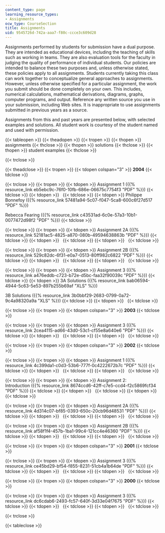 ```yaml
---
content_type: page
learning_resource_types:
- Assignments
ocw_type: CourseSection
title: Assignments
uid: 9545726d-742a-aaa7-f80c-ccce3c609d28
---
```


Assignments performed by students for submission have a dual purpose. They are intended as educational devices, including the teaching of skills such as working in teams. They are also evaluation tools for the faculty in judging the quality of performance of individual students. Our policies are intended to balance these two purposes and, unless otherwise stated, these policies apply to all assignments. Students currently taking this class can work together to conceptualize general approaches to assignments. However, unless otherwise specified for a particular assignment, the work you submit should be done completely on your own. This includes, numerical calculations, mathematical derivations, diagrams, graphs, computer programs, and output. Reference any written source you use in your submission, including Web sites. It is inappropriate to use assignments submitted in previous years as a source.

Assignments from this and past years are presented below, with selected examples and solutions. All student work is courtesy of the student named and used with permission.

{{< tableopen >}}
{{< theadopen >}}
{{< tropen >}}
{{< thopen >}}
assignments
{{< thclose >}}
{{< thopen >}}
solutions
{{< thclose >}}
{{< thopen >}}
student examples
{{< thclose >}}

{{< trclose >}}

{{< theadclose >}}
{{< tropen >}}
{{< tdopen colspan="3" >}}
**2004**
{{< tdclose >}}

{{< trclose >}}
{{< tropen >}}
{{< tdopen >}}
Assignment 1 ({{% resource_link eb5ebc9c-76f0-10fb-686e-06675c7754f3 "PDF" %}})
{{< tdclose >}}
{{< tdopen >}}
 
{{< tdclose >}}
{{< tdopen >}}
Philippe Bonnefoy ({{% resource_link 57481a94-5c07-f047-5ca8-600c6f27d517 "PDF" %}})  
  
Rebecca Fearing ({{% resource_link c43531ad-6c0e-57a3-10b1-0077472d98f2 "PDF" %}})
{{< tdclose >}}

{{< trclose >}}
{{< tropen >}}
{{< tdopen >}}
Assignment 2A ({{% resource_link 52181ac5-4825-a870-080b-49594638863b "PDF" %}})
{{< tdclose >}}
{{< tdopen >}}
 
{{< tdclose >}}
{{< tdopen >}}
 
{{< tdclose >}}

{{< trclose >}}
{{< tropen >}}
{{< tdopen >}}
Assignment 2B ({{% resource_link 529c82dc-6f31-e0a7-0513-80ff982c6822 "PDF" %}})
{{< tdclose >}}
{{< tdopen >}}
 
{{< tdclose >}}
{{< tdopen >}}
 
{{< tdclose >}}

{{< trclose >}}
{{< tropen >}}
{{< tdopen >}}
Assignment 3 ({{% resource_link a476eddb-c723-b72e-d5bc-faa32f90039c "PDF" %}})
{{< tdclose >}}
{{< tdopen >}}
3A Solutions ({{% resource_link bab06594-4944-5c63-5e53-897b255b69af "XLS" %}})  
  
3B Solutions ({{% resource_link 3b0bbf29-2683-0799-0a72-9c4a98320a9a "XLS" %}})
{{< tdclose >}}
{{< tdopen >}}
 
{{< tdclose >}}

{{< trclose >}}
{{< tropen >}}
{{< tdopen colspan="3" >}}
**2003**
{{< tdclose >}}

{{< trclose >}}
{{< tropen >}}
{{< tdopen >}}
Assignment 3 ({{% resource_link 2cea4115-ad66-43d0-53c1-cf55e8a640e6 "PDF" %}})
{{< tdclose >}}
{{< tdopen >}}
 
{{< tdclose >}}
{{< tdopen >}}
 
{{< tdclose >}}

{{< trclose >}}
{{< tropen >}}
{{< tdopen colspan="3" >}}
**2002**
{{< tdclose >}}

{{< trclose >}}
{{< tropen >}}
{{< tdopen >}}
Assignment 1 ({{% resource_link 4c399da1-c0d3-53b6-777f-0c4222672b7c "PDF" %}})
{{< tdclose >}}
{{< tdopen >}}
 
{{< tdclose >}}
{{< tdopen >}}
 
{{< tdclose >}}

{{< trclose >}}
{{< tropen >}}
{{< tdopen >}}
Assignment 2: Introduction ({{% resource_link 8674ccd6-42ff-c7e5-ccd4-f2c5869fcf34 "PDF" %}})
{{< tdclose >}}
{{< tdopen >}}
 
{{< tdclose >}}
{{< tdopen >}}
 
{{< tdclose >}}

{{< trclose >}}
{{< tropen >}}
{{< tdopen >}}
Assignment 2A ({{% resource_link 4d314c07-bf85-0393-650c-20cb96d48531 "PDF" %}})
{{< tdclose >}}
{{< tdopen >}}
 
{{< tdclose >}}
{{< tdopen >}}
 
{{< tdclose >}}

{{< trclose >}}
{{< tropen >}}
{{< tdopen >}}
Assignment 2B ({{% resource_link af58f1f4-457b-1ba1-99c4-121cc4e46360 "PDF" %}})
{{< tdclose >}}
{{< tdopen >}}
 
{{< tdclose >}}
{{< tdopen >}}
 
{{< tdclose >}}

{{< trclose >}}
{{< tropen >}}
{{< tdopen colspan="3" >}}
**2001**
{{< tdclose >}}

{{< trclose >}}
{{< tropen >}}
{{< tdopen >}}
Assignment 3 ({{% resource_link ce45bd29-bf54-f855-8231-51cb4a1b64de "PDF" %}})
{{< tdclose >}}
{{< tdopen >}}
 
{{< tdclose >}}
{{< tdopen >}}
 
{{< tdclose >}}

{{< trclose >}}
{{< tropen >}}
{{< tdopen colspan="3" >}}
**2000**
{{< tdclose >}}

{{< trclose >}}
{{< tropen >}}
{{< tdopen >}}
Assignment 3 ({{% resource_link dc6cdab6-2493-fc57-640f-3d33e04f7675 "PDF" %}})
{{< tdclose >}}
{{< tdopen >}}
 
{{< tdclose >}}
{{< tdopen >}}
 
{{< tdclose >}}

{{< trclose >}}

{{< tableclose >}}